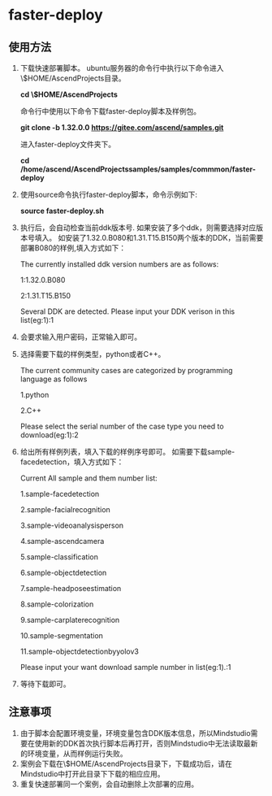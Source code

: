 # faster-deploy

## 使用方法
1. 下载快速部署脚本。
    ubuntu服务器的命令行中执行以下命令进入\\$HOME/AscendProjects目录。

    **cd \\$HOME/AscendProjects**

    命令行中使用以下命令下载faster-deploy脚本及样例包。

    **git clone -b 1.32.0.0 https://gitee.com/ascend/samples.git**
    
    进入faster-deploy文件夹下。

    **cd /home/ascend/AscendProjectssamples/samples/commmon/faster-deploy**

2. 使用source命令执行faster-deploy脚本，命令示例如下:

    **source faster-deploy.sh**

3. 执行后，会自动检查当前ddk版本号.
如果安装了多个ddk，则需要选择对应版本号填入。
如安装了1.32.0.B080和1.31.T15.B150两个版本的DDK，当前需要部署B080的样例,填入方式如下：

    The currently installed ddk version numbers are as follows:

    1:1.32.0.B080

    2:1.31.T15.B150

    Several DDK are detected. Please input your DDK verison in this list(eg:1):1

4. 会要求输入用户密码，正常输入即可。

5. 选择需要下载的样例类型，python或者C++。

    The current community cases are categorized by programming language as follows

    1.python

    2.C++

    Please select the serial number of the case type you need to download(eg:1):2

6. 给出所有样例列表，填入下载的样例序号即可。
如需要下载sample-facedetection，填入方式如下：

    Current All sample and them number list:

    1.sample-facedetection

    2.sample-facialrecognition

    3.sample-videoanalysisperson

    4.sample-ascendcamera

    5.sample-classification

    6.sample-objectdetection

    7.sample-headposeestimation

    8.sample-colorization

    9.sample-carplaterecognition

    10.sample-segmentation

    11.sample-objectdetectionbyyolov3

    Please input your want download sample number in list(eg:1).:1

7. 等待下载即可。

## 注意事项
1. 由于脚本会配置环境变量，环境变量包含DDK版本信息，所以Mindstudio需要在使用新的DDK首次执行脚本后再打开，否则Mindstudio中无法读取最新的环境变量，从而样例运行失败。
2. 案例会下载在\\$HOME/AscendProjects目录下，下载成功后，请在Mindstudio中打开此目录下下载的相应应用。
3. 重复快速部署同一个案例，会自动删除上次部署的应用。